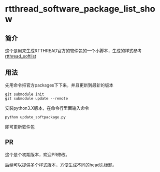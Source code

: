 # rtthread_software_package_list_show

## 简介

这个是用来生成RTTHREAD官方的软件包的一个小脚本，生成的样式参考   [rtthread_softlist](rtthread_softlist.md)

## 用法

先用命令把官方packages下下来，并且更新到最新的版本

```
git submodule init
git submodule update --remote
```

安装python3.X版本，在命令行里面输入命令

```
python update_softpackage.py
```

即可更新软件包

## PR

这个是个初期版本，欢迎PR修改。

后续可以提供多个样式版本，方便生成不同的head头标题。



